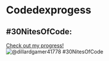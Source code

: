 # Codedexprogess
## #30NitesOfCode:
  [Check out my progress!](https://www.codedex.io/@dillardgamer41778/30-nites-of-code)  
  ![@dillardgamer41778 #30NitesOfCode](https://www.codedex.io/api/petStatus?user=dillardgamer41778)
